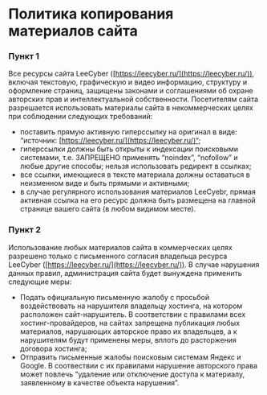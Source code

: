 # Политика копирования материалов сайта

### Пункт 1&#x20;

Все ресурсы сайта LeeCyber ([https://leecyber.ru/](https://leecyber.ru/)), включая текстовую, графическую и видео информацию, структуру и оформление страниц, защищены законами и соглашениями об охране авторских прав и интеллектуальной собственности. Посетителям сайта разрешается использовать материалы сайта в некоммерческих целях при соблюдении следующих требований:

* поставить прямую активную гиперссылку на оригинал в виде: “источник: [https://leecyber.ru/](https://leecyber.ru/)“;
* гиперссылки должны быть открыты к индексации поисковыми системами, т.е. ЗАПРЕЩЕНО применять “noindex”, “nofollow” и любые другие способы; нельзя использовать редирект в ссылках;
* все ссылки, имеющиеся в тексте материала должны оставаться в неизменном виде и быть прямыми и активными;
* в случае регулярного использования материалов LeeCyebr, прямая активная ссылка на его ресурс должна быть размещена на главной странице вашего сайта (в любом видимом месте).

### Пункт 2

Использование любых материалов сайта в коммерческих целях разрешено только с письменного согласия владельца ресурса LeeCyber ([https://leecyber.ru/](https://leecyber.ru/)). В случае нарушения данных правил, администрация сайта будет вынуждена применить следующие меры:

* Подать официальную письменную жалобу с просьбой воздействовать на нарушителя владельцу хостинга, на котором расположен сайт-нарушитель. В соответствии с правилами всех хостинг-провайдеров, на сайтах запрещена публикация любых материалов, нарушающих авторское право их владельцев, а к нарушителям будут применены меры, вплоть до расторжения договора хостинга;
* Отправить письменные жалобы поисковым системам Яндекс и Google. В соотвествии с их правилами нарушение авторского права может повлечь “удаление или отключение доступа к материалу, заявленному в качестве объекта нарушения”.
